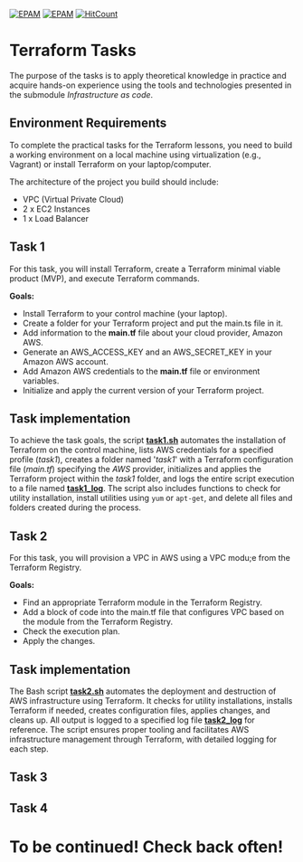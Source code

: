 [![EPAM](https://img.shields.io/badge/Cloud&DevOps%20UA%20Lab%202nd%20Path-Terraform-orange)](./)
[![EPAM](https://img.shields.io/badge/Infrastructure%20as%20Code-Practical%20Tasks-blue)](./)
[![HitCount](https://hits.dwyl.com/HarrierPanels/terraform.svg?style=flat&show=unique)](http://hits.dwyl.com/HarrierPanels/terraform)
# Terraform Tasks
The purpose of the tasks is to apply theoretical knowledge in practice and acquire hands-on experience using the tools and technologies presented in the submodule *Infrastructure as code*.
## Environment Requirements
To complete the practical tasks for the Terraform lessons, you need to build a working environment on a local machine using virtualization (e.g., Vagrant) or install Terraform on your laptop/computer.

The architecture of the project you build should include:

- VPC (Virtual Private Cloud)
- 2 x EC2 Instances
- 1 x Load Balancer
## Task 1
For this task, you will install Terraform, create a Terraform minimal viable product (MVP), and execute Terraform commands.

**Goals:**
- Install Terraform to your control machine (your laptop).
- Create a folder for your Terraform project and put the main.ts file in it.
- Add information to the **main.tf** file about your cloud provider, Amazon AWS.
- Generate an AWS_ACCESS_KEY and an AWS_SECRET_KEY in your Amazon AWS account.
- Add Amazon AWS credentials to the **main.tf** file or environment variables.
- Initialize and apply the current version of your Terraform project.
## Task implementation
To achieve the task goals, the script **[task1.sh](./task1.sh)** automates the installation of Terraform on the control machine, lists AWS credentials for a specified profile (*task1*), creates a folder named '*task1*' with a Terraform configuration file (*main.tf*) specifying the *AWS* provider, initializes and applies the Terraform project within the *task1* folder, and logs the entire script execution to a file named **[task1_log](./task1_log)**. The script also includes functions to check for utility installation, install utilities using `yum` or `apt-get`, and delete all files and folders created during the process.
## Task 2
For this task, you will provision a VPC in AWS using a VPC modu;e from the Terraform Registry.

**Goals:**

- Find an appropriate Terraform module in the Terraform Registry.
- Add a block of code into the main.tf file that configures VPC based on the module from the Terraform Registry.
- Check the execution plan.
- Apply the changes.
## Task implementation
The Bash script **[task2.sh](./task2.sh)** automates the deployment and destruction of AWS infrastructure using Terraform. It checks for utility installations, installs Terraform if needed, creates configuration files, applies changes, and cleans up. All output is logged to a specified log file **[task2_log](./task2_log)** for reference. The script ensures proper tooling and facilitates AWS infrastructure management through Terraform, with detailed logging for each step.
## Task 3
## Task 4
# To be continued! Check back often!
